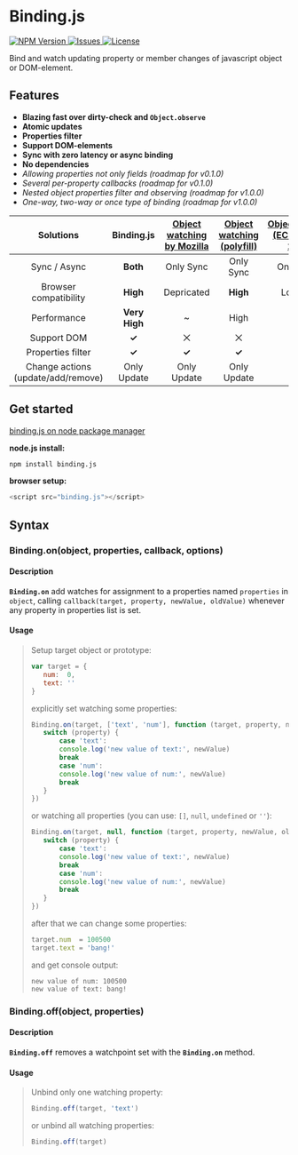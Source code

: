 Binding.js
===================
[ ![NPM Version](http://img.shields.io/npm/v/binding.js.svg?style=flat) ](https://www.npmjs.com/package/binding.js) [ ![Issues](https://img.shields.io/github/issues/MaxGraey/binding.js.svg) ](https://github.com/MaxGraey/binding.js/issues)  [ ![License](http://img.shields.io/npm/l/binding.js.svg?style=flat) ](http://opensource.org/licenses/BSD-3-Clause)

Bind and watch updating property or member changes of javascript object or DOM-element.



Features
--------
   - **Blazing fast over dirty-check and `Object.observe`**
   - **Atomic updates**
   - **Properties filter**
   - **Support DOM-elements**
   - **Sync with zero latency or async binding**
   - **No dependencies**
   - *Allowing properties not only fields (roadmap for v0.1.0)*
   - *Several per-property callbacks (roadmap for v0.1.0)*
   - *Nested object properties filter and observing (roadmap for v1.0.0)*
   - *One-way, two-way or once type of binding (roadmap for v1.0.0)*


| Solutions | Binding.js | [Object watching by Mozilla][moz] | [Object watching (polyfill)][poly] | [Object.observe (ECMAScript 2015)][observe] |
|:----------------------------------:|:-----------:|:--------------------------:|:--------------------------:|:--------------:|
| Sync / Async | **Both** | Only Sync | Only Sync | Only Async |
| Browser compatibility | **High** | Depricated | **High** | Low (yet) |
| Performance | **Very High** | ~ | High | Low |
| Support DOM | **✓** | ⨉ | ⨉ | ⨉ |
| Properties filter | **✓** | **✓** | **✓** | ⨉ |
| Change actions (update/add/remove) | Only Update | Only Update | Only Update | **All** |


Get started
-----------
[binding.js on node package manager][npm]

**node.js install:**
``` bash
npm install binding.js
```
**browser setup:**
``` js
<script src="binding.js"></script>
```

Syntax
-------------

### Binding.on(object, properties, callback, options)

#### Description
**`Binding.on`** add watches for assignment to a properties named `properties` in `object`, calling `callback(target, property, newValue, oldValue)` whenever any property in properties list is set.

#### Usage
>Setup target object or prototype:
>``` js
>var target = {
>    num:  0,
>    text: ''
>}
>```
>explicitly set watching some properties:
>```js
>Binding.on(target, ['text', 'num'], function (target, property, newValue, oldValue) {
>    switch (property) {
>        case 'text':
>        console.log('new value of text:', newValue)
>        break
>        case 'num':
>        console.log('new value of num:', newValue)
>        break
>    }
>})
>```
>or watching all properties (you can use: `[]`, `null`, `undefined` or `''`):
>```js
>Binding.on(target, null, function (target, property, newValue, oldValue) {
>    switch (property) {
>        case 'text':
>        console.log('new value of text:', newValue)
>        break
>        case 'num':
>        console.log('new value of num:', newValue)
>        break
>    }
>})
>```
>after that we can change some properties: 
>```js
>target.num  = 100500
>target.text = 'bang!'
>```
>and get console output:
>```
>new value of num: 100500
>new value of text: bang!
>```

### Binding.off(object, properties)

#### Description
**`Binding.off`** removes a watchpoint set with the **`Binding.on`** method.

#### Usage
>Unbind only one watching property:
>```js
>Binding.off(target, 'text')
>```
>or unbind all watching properties:
>```js
>Binding.off(target)
>```

[moz]: https://developer.mozilla.org/en-US/docs/Web/JavaScript/Reference/Global_Objects/Object/watch
[poly]: https://gist.github.com/eligrey/384583
[observe]: http://arv.github.io/ecmascript-object-observe
[npm]: https://www.npmjs.com/package/binding.js

